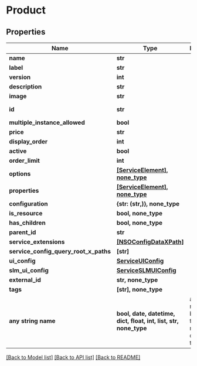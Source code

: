 # Product


## Properties
Name | Type | Description | Notes
------------ | ------------- | ------------- | -------------
**name** | **str** |  | 
**label** | **str** |  | 
**version** | **int** |  | 
**description** | **str** |  | 
**image** | **str** |  | 
**id** | **str** |  | [optional] [readonly] 
**multiple_instance_allowed** | **bool** |  | [optional] 
**price** | **str** |  | [optional] 
**display_order** | **int** |  | [optional] 
**active** | **bool** |  | [optional] 
**order_limit** | **int** |  | [optional] 
**options** | [**[ServiceElement], none_type**](ServiceElement.md) |  | [optional] 
**properties** | [**[ServiceElement], none_type**](ServiceElement.md) |  | [optional] 
**configuration** | **{str: (str,)}, none_type** |  | [optional] 
**is_resource** | **bool, none_type** |  | [optional] 
**has_children** | **bool, none_type** |  | [optional] 
**parent_id** | **str** |  | [optional] 
**service_extensions** | [**[NSOConfigDataXPath]**](NSOConfigDataXPath.md) |  | [optional] 
**service_config_query_root_x_paths** | **[str]** |  | [optional] 
**ui_config** | [**ServiceUIConfig**](ServiceUIConfig.md) |  | [optional] 
**slm_ui_config** | [**ServiceSLMUIConfig**](ServiceSLMUIConfig.md) |  | [optional] 
**external_id** | **str, none_type** |  | [optional] 
**tags** | **[str], none_type** |  | [optional] 
**any string name** | **bool, date, datetime, dict, float, int, list, str, none_type** | any string name can be used but the value must be the correct type | [optional]

[[Back to Model list]](../README.md#documentation-for-models) [[Back to API list]](../README.md#documentation-for-api-endpoints) [[Back to README]](../README.md)


